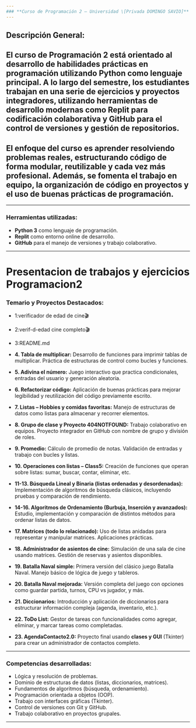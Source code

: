 ```yaml
---
### **Curso de Programación 2 – Universidad \[Privada DOMINGO SAVIO]**
---
```

**Descripción General:**
---
El curso de **Programación 2** está orientado al desarrollo de habilidades prácticas en programación utilizando **Python** como lenguaje principal. A lo largo del semestre, los estudiantes trabajan en una serie de ejercicios y proyectos integradores, utilizando herramientas de desarrollo modernas como **Replit** para codificación colaborativa y **GitHub** para el control de versiones y gestión de repositorios.
---
El enfoque del curso es **aprender resolviendo problemas reales**, estructurando código de forma modular, reutilizable y cada vez más profesional. Además, se fomenta el trabajo en equipo, la organización de código en proyectos y el uso de buenas prácticas de programación.
---
---
### **Herramientas utilizadas:**

* **Python 3** como lenguaje de programación.
* **Replit** como entorno online de desarrollo.
* **GitHub** para el manejo de versiones y trabajo colaborativo.

---
# Presentacion de trabajos y ejercicios Programacion2 
### **Temario y Proyectos Destacados:**
* 1:verificador de edad de cine🎬
* 2:verif-d-edad cine completo🎬
* 3:README.md
* **4. Tabla de multiplicar:**
Desarrollo de funciones para imprimir tablas de multiplicar. Práctica de estructuras de control como bucles y funciones.

* **5. Adivina el número:**
Juego interactivo que practica condicionales, entradas del usuario y generación aleatoria.

* **6. Refactorizar código:**
Aplicación de buenas prácticas para mejorar legibilidad y reutilización del código previamente escrito.

* **7. Listas – Hobbies y comidas favoritas:**
Manejo de estructuras de datos como listas para almacenar y recorrer elementos.

* **8. Grupo de clase y Proyecto 404NOTFOUND:**
Trabajo colaborativo en equipos. Proyecto integrador en GitHub con nombre de grupo y división de roles.

* **9. Promedio:**
Cálculo de promedio de notas. Validación de entradas y trabajo con bucles y listas.

* **10. Operaciones con listas – Class5:**
Creación de funciones que operan sobre listas: sumar, buscar, contar, eliminar, etc.

* **11-13. Búsqueda Lineal y Binaria (listas ordenadas y desordenadas):**
Implementación de algoritmos de búsqueda clásicos, incluyendo pruebas y comparación de rendimiento.

* **14-16. Algoritmos de Ordenamiento (Burbuja, Inserción y avanzados):**
Estudio, implementación y comparación de distintos métodos para ordenar listas de datos.

* **17. Matrices (todo lo relacionado):**
Uso de listas anidadas para representar y manipular matrices. Aplicaciones prácticas.

* **18. Administrador de asientos de cine:**
Simulación de una sala de cine usando matrices. Gestión de reservas y asientos disponibles.

* **19. Batalla Naval simple:**
Primera versión del clásico juego Batalla Naval. Manejo básico de lógica de juego y tableros.

* **20. Batalla Naval mejorada:**
Versión completa del juego con opciones como guardar partida, turnos, CPU vs jugador, y más.

* **21. Diccionarios:**
Introducción y aplicación de diccionarios para estructurar información compleja (agenda, inventario, etc.).

* **22. ToDo List:**
Gestor de tareas con funcionalidades como agregar, eliminar, y marcar tareas como completadas.

* **23. AgendaContacto2.0:**
Proyecto final usando **clases y GUI** (Tkinter) para crear un administrador de contactos completo.

---

### **Competencias desarrolladas:**

* Lógica y resolución de problemas.
* Dominio de estructuras de datos (listas, diccionarios, matrices).
* Fundamentos de algoritmos (búsqueda, ordenamiento).
* Programación orientada a objetos (OOP).
* Trabajo con interfaces gráficas (Tkinter).
* Control de versiones con Git y GitHub.
* Trabajo colaborativo en proyectos grupales.

---

